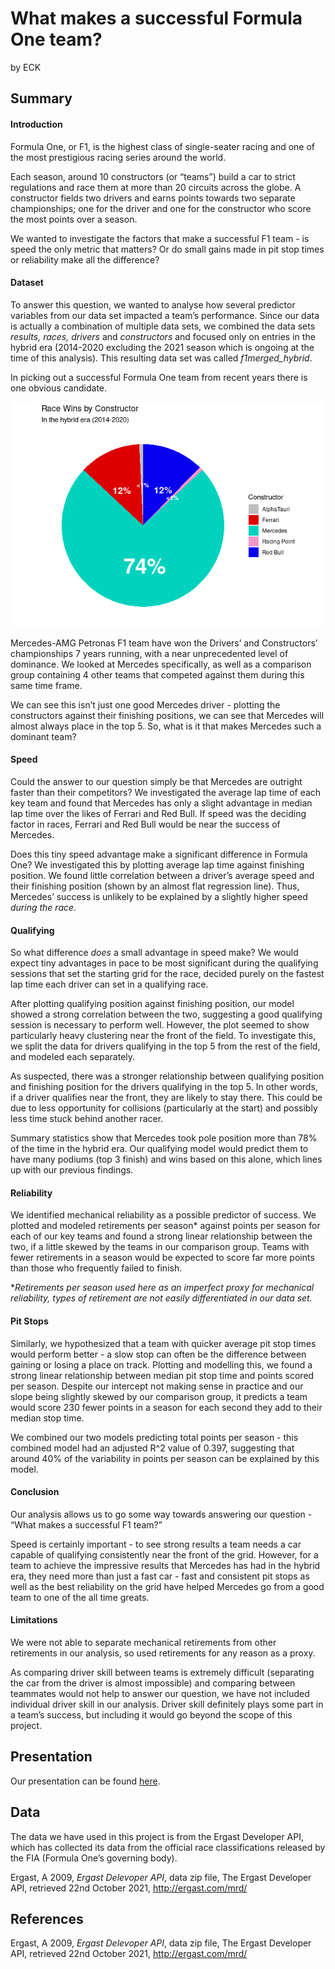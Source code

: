 What makes a successful Formula One team?
================
by ECK

## Summary

#### Introduction

Formula One, or F1, is the highest class of single-seater racing and one
of the most prestigious racing series around the world.

Each season, around 10 constructors (or “teams”) build a car to strict
regulations and race them at more than 20 circuits across the globe. A
constructor fields two drivers and earns points towards two separate
championships; one for the driver and one for the constructor who score
the most points over a season.

We wanted to investigate the factors that make a successful F1 team - is
speed the only metric that matters? Or do small gains made in pit stop
times or reliability make all the difference?

#### Dataset

To answer this question, we wanted to analyse how several predictor
variables from our data set impacted a team’s performance. Since our
data is actually a combination of multiple data sets, we combined the
data sets *results, races, drivers* and *constructors* and focused only
on entries in the hybrid era (2014-2020 excluding the 2021 season which
is ongoing at the time of this analysis). This resulting data set was
called *f1merged_hybrid*.

In picking out a successful Formula One team from recent years there is
one obvious candidate.

![](README_files/figure-gfm/wins-bar-chart-1.png)<!-- -->

Mercedes-AMG Petronas F1 team have won the Drivers’ and Constructors’
championships 7 years running, with a near unprecedented level of
dominance. We looked at Mercedes specifically, as well as a comparison
group containing 4 other teams that competed against them during this
same time frame.

We can see this isn’t just one good Mercedes driver - plotting the
constructors against their finishing positions, we can see that Mercedes
will almost always place in the top 5. So, what is it that makes
Mercedes such a dominant team?

#### Speed

Could the answer to our question simply be that Mercedes are outright
faster than their competitors? We investigated the average lap time of
each key team and found that Mercedes has only a slight advantage in
median lap time over the likes of Ferrari and Red Bull. If speed was the
deciding factor in races, Ferrari and Red Bull would be near the success
of Mercedes.

Does this tiny speed advantage make a significant difference in Formula
One? We investigated this by plotting average lap time against finishing
position. We found little correlation between a driver’s average speed
and their finishing position (shown by an almost flat regression line).
Thus, Mercedes’ success is unlikely to be explained by a slightly higher
speed *during the race*.

#### Qualifying

So what difference *does* a small advantage in speed make? We would
expect tiny advantages in pace to be most significant during the
qualifying sessions that set the starting grid for the race, decided
purely on the fastest lap time each driver can set in a qualifying race.

After plotting qualifying position against finishing position, our model
showed a strong correlation between the two, suggesting a good
qualifying session is necessary to perform well. However, the plot
seemed to show particularly heavy clustering near the front of the
field. To investigate this, we split the data for drivers qualifying in
the top 5 from the rest of the field, and modeled each separately.

As suspected, there was a stronger relationship between qualifying
position and finishing position for the drivers qualifying in the top 5.
In other words, if a driver qualifies near the front, they are likely to
stay there. This could be due to less opportunity for collisions
(particularly at the start) and possibly less time stuck behind another
racer.

Summary statistics show that Mercedes took pole position more than 78%
of the time in the hybrid era. Our qualifying model would predict them
to have many podiums (top 3 finish) and wins based on this alone, which
lines up with our previous findings.

#### Reliability

We identified mechanical reliability as a possible predictor of success.
We plotted and modeled retirements per season\* against points per
season for each of our key teams and found a strong linear relationship
between the two, if a little skewed by the teams in our comparison
group. Teams with fewer retirements in a season would be expected to
score far more points than those who frequently failed to finish.

\**Retirements per season used here as an imperfect proxy for mechanical
reliability, types of retirement are not easily differentiated in our
data set.*

#### Pit Stops

Similarly, we hypothesized that a team with quicker average pit stop
times would perform better - a slow stop can often be the difference
between gaining or losing a place on track. Plotting and modelling this,
we found a strong linear relationship between median pit stop time and
points scored per season. Despite our intercept not making sense in
practice and our slope being slightly skewed by our comparison group, it
predicts a team would score 230 fewer points in a season for each second
they add to their median stop time.

We combined our two models predicting total points per season - this
combined model had an adjusted R^2 value of 0.397, suggesting that
around 40% of the variability in points per season can be explained by
this model.

#### Conclusion

Our analysis allows us to go some way towards answering our question -
“What makes a successful F1 team?”

Speed is certainly important - to see strong results a team needs a car
capable of qualifying consistently near the front of the grid. However,
for a team to achieve the impressive results that Mercedes has had in
the hybrid era, they need more than just a fast car - fast and
consistent pit stops as well as the best reliability on the grid have
helped Mercedes go from a good team to one of the all time greats.

#### Limitations

We were not able to separate mechanical retirements from other
retirements in our analysis, so used retirements for any reason as a
proxy.

As comparing driver skill between teams is extremely difficult
(separating the car from the driver is almost impossible) and comparing
between teammates would not help to answer our question, we have not
included individual driver skill in our analysis. Driver skill
definitely plays some part in a team’s success, but including it would
go beyond the scope of this project.

## Presentation

Our presentation can be found [here](presentation/presentation.html).

## Data

The data we have used in this project is from the Ergast Developer API,
which has collected its data from the official race classifications
released by the FIA (Formula One’s governing body).

Ergast, A 2009, *Ergast Delevoper API*, data zip file, The Ergast
Developer API, retrieved 22nd October 2021, <http://ergast.com/mrd/>

## References

Ergast, A 2009, *Ergast Delevoper API*, data zip file, The Ergast
Developer API, retrieved 22nd October 2021, <http://ergast.com/mrd/>
